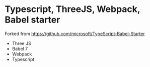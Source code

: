 # Typescript, ThreeJS, Webpack, Babel starter

Forked from https://github.com/microsoft/TypeScript-Babel-Starter

- Three JS
- Babel 7
- Webpack
- Typescript